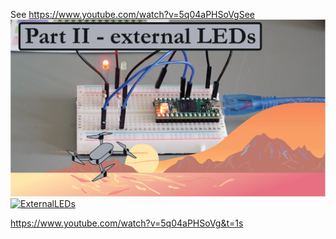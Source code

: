 See https://www.youtube.com/watch?v=5q04aPHSoVgSee
[![alt text](https://github.com/CarbonAeronautics/ExternalLEDs/blob/593b6bce2afffc94e85ac199b734f53bbc9ac44f/THUMBNAIL_YOUTUBE.png?raw=true)](https://www.youtube.com/watch?v=5q04aPHSoVg&t)
[![ExternalLEDs](https://img.youtube.com/vi/5q04aPHSoVg&t/0.jpg)](https://www.youtube.com/watch?v=5q04aPHSoVg&t)


https://www.youtube.com/watch?v=5q04aPHSoVg&t=1s
